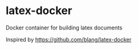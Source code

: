 # latex-docker
Docker container for building latex documents

Inspired by https://github.com/blang/latex-docker
